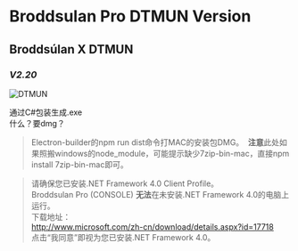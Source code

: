 # Broddsulan Pro DTMUN Version  
## Broddsúlan X DTMUN  
### *V2.20*  
![DTMUN](http://tva2.sinaimg.cn/crop.0.0.180.180.180/a034da3fjw1e8qgp5bmzyj2050050aa8.jpg)  

通过C#包装生成.exe  
什么？要dmg？  
>Electron-builder的npm run dist命令打MAC的安装包DMG。  **注意**此处如果照搬windows的node_module，可能提示缺少7zip-bin-mac，直接npm install 7zip-bin-mac即可。



> 请确保您已安装.NET Framework 4.0 Client Profile。  
> Broddsulan Pro (CONSOLE) **无法**在未安装.NET Framework 4.0的电脑上运行。  
> 下载地址：  
> http://www.microsoft.com/zh-cn/download/details.aspx?id=17718  
> 点击“我同意”即视为您已安装.NET Framework 4.0。
